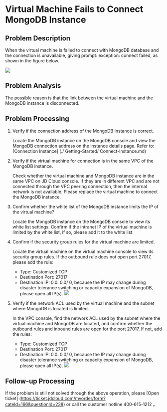 # Virtual Machine Fails to Connect MongoDB Instance

## Problem Description
When the virtual machine is failed to connect with MongoDB database and the connection is unavailable, giving prompt: exception: connect failed, as shown in the figure below.

![](https://github.com/jdcloudcom/cn/blob/master/image/mongodb/mongo-027.png)

## Problem Analysis

The possible reason is that the link between the virtual machine and the MongoDB instance is disconnected.

## Problem Processing

1. Verify if the connection address of the MongoDB instance is correct.

   Locate the MongoDB instance on the MongoDB console and view the MongoDB connection address on the instance details page. Refer to: [Connection Instance] (./ Getting-Started/ Connect-Instance.md)

1. Verify if the virtual machine for connection is in the same VPC of the MongoDB instance.

   Check whether the virtual machine and MongoDB instance are in the same VPC on JD Cloud console. If they are in different VPC and are not connected through the VPC peering connection, then the internal network is not available. Please replace the virtual machine to connect the MongoDB instance.

1. Confirm whether the white list of the MongoDB instance limits the IP of the virtual machine?

   Locate the MongoDB instance on the MongoDB console to view its white list settings. Confirm if the intranet IP of the virtual machine is limited by the white list, if so, please add it to the white list.

1. Confirm if the security group rules for the virtual machine are limited.

   Locate the virtual machine on the virtual machine console to view its security group rules. If the outbound rule does not open port 27017, please add the rule:
   - Type: Customized TCP
   - Destination Port: 27017
   - Destination IP: 0.0. 0.0/ 0, because the IP may change during disaster tolerance switching or capacity expansion of MongoDB, please open all IP(s).
	![](https://github.com/jdcloudcom/cn/blob/master/image/mongodb/mongo-028.png)
	
1. Verify if the network ACL used by the virtual machine and the subnet where MongoDB is located is limited.

   In the VPC console, find the network ACL used by the subnet where the virtual machine and MongoDB are located, and confirm whether the outbound rules and inbound rules are open for the port 27017. If not, add the rules:
   - Type: Customized TCP
   - Destination Port: 27017
   - Destination IP: 0.0. 0.0/ 0, because the IP may change during disaster tolerance switching or capacity expansion of MongoDB, please open all IP(s).
   ![](https://github.com/jdcloudcom/cn/blob/master/image/mongodb/mongo-029.png)

  ## Follow-up Processing
  If the problem is still not solved through the above operation, please [Open ticket] (https://ticket.jdcloud.com/myorder/form?cateId=166&questionId=238) or call the customer hotline 400-615-1212 。


